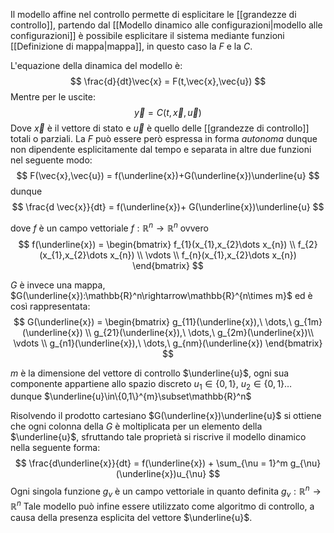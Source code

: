 Il modello affine nel controllo permette di esplicitare le [[grandezze di controllo]],
partendo dal [[Modello dinamico alle configurazioni|modello alle configurazioni]] è possibile esplicitare il sistema mediante funzioni [[Definizione di mappa|mappa]], in questo caso la $F$ e la $C$.

L'equazione della dinamica del modello è:
$$
\frac{d}{dt}\vec{x} = F(t,\vec{x},\vec{u})
$$
Mentre per le uscite:
$$
\vec{y} = C(t,\vec{x},\vec{u})
$$
Dove $\vec{x}$ è il vettore di stato e $\vec{u}$ è quello delle [[grandezze di controllo]] totali o parziali.
La $F$ può essere però espressa in forma *autonoma* dunque non dipendente esplicitamente dal tempo e separata in altre due funzioni nel seguente modo:
$$
F(\vec{x},\vec{u}) = f(\underline{x})+G(\underline{x})\underline{u}
$$
dunque
$$
\frac{d \vec{x}}{dt} = f(\underline{x})+ G(\underline{x})\underline{u}
$$

dove $f$ è un campo vettoriale $f:\mathbb{R}^n\to\mathbb{R}^n$ ovvero
$$
f(\underline{x}) = \begin{bmatrix}
f_{1}(x_{1},x_{2}\dots x_{n}) \\ 
f_{2}(x_{1},x_{2}\dots x_{n}) \\ 
\vdots \\
f_{n}(x_{1},x_{2}\dots x_{n}) 
\end{bmatrix}
$$

$G$ è invece una mappa, $G(\underline{x}):\mathbb{R}^n\rightarrow\mathbb{R}^{n\times m}$ ed è così rappresentata:
$$
G(\underline{x}) = \begin{bmatrix}
g_{11}(\underline{x}),\ \dots,\ g_{1m}(\underline{x}) \\ 
g_{21}(\underline{x}),\ \dots,\ g_{2m}(\underline{x})\\ 
\vdots \\
g_{n1}(\underline{x}),\ \dots,\ g_{nm}(\underline{x}) 
\end{bmatrix}
$$

$m$ è la dimensione del vettore di controllo $\underline{u}$, ogni sua componente appartiene allo spazio discreto $u_1 \in\{0,1\},\ u_2 \in\{0,1\}\dots$ dunque $\underline{u}\in\{0,1\}^{m}\subset\mathbb{R}^n$  

Risolvendo il prodotto cartesiano $G(\underline{x})\underline{u}$ si ottiene che ogni colonna della $G$ è moltiplicata per un elemento della $\underline{u}$, sfruttando tale proprietà si riscrive il modello dinamico nella seguente forma:
$$
\frac{d\underline{x}}{dt} = f(\underline{x}) + \sum_{\nu = 1}^m g_{\nu}(\underline{x})u_{\nu}
$$
Ogni singola funzione $g_{\nu}$ è un campo vettoriale in quanto definita $g_{\nu}:\mathbb{R}^n\to\mathbb{R}^n$ 
Tale modello può infine essere utilizzato come algoritmo di controllo, a causa della presenza esplicita del vettore $\underline{u}$. 


